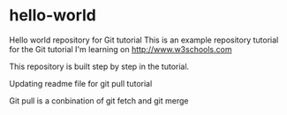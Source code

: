 # hello-world

Hello world repository for Git tutorial
This is an example repository tutorial for the Git tutorial I'm learning on http://www.w3schools.com

This repository is built step by step in the tutorial.

Updating readme file for git pull tutorial

Git pull is a conbination of git fetch and git merge
